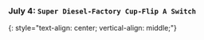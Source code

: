 ### July 4:  **`Super Diesel-Factory Cup-Flip A Switch`**
{: style="text-align: center; vertical-align: middle;"}
